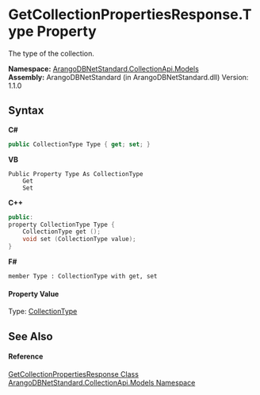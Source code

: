 # GetCollectionPropertiesResponse.Type Property 
 

The type of the collection.

**Namespace:**&nbsp;<a href="eddef630-2e74-9b99-ee5b-91305adea48b">ArangoDBNetStandard.CollectionApi.Models</a><br />**Assembly:**&nbsp;ArangoDBNetStandard (in ArangoDBNetStandard.dll) Version: 1.1.0

## Syntax

**C#**<br />
``` C#
public CollectionType Type { get; set; }
```

**VB**<br />
``` VB
Public Property Type As CollectionType
	Get
	Set
```

**C++**<br />
``` C++
public:
property CollectionType Type {
	CollectionType get ();
	void set (CollectionType value);
}
```

**F#**<br />
``` F#
member Type : CollectionType with get, set

```


#### Property Value
Type: <a href="4e538fb7-fbed-1529-072d-e00ec0b78372">CollectionType</a>

## See Also


#### Reference
<a href="e10e7b86-a831-f90c-c2d1-6c0b2f89dbab">GetCollectionPropertiesResponse Class</a><br /><a href="eddef630-2e74-9b99-ee5b-91305adea48b">ArangoDBNetStandard.CollectionApi.Models Namespace</a><br />